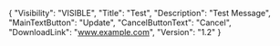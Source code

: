 {
  "Visibility": "VISIBLE",
  "Title": "Test",
  "Description": "Test Message",
  "MainTextButton": "Update",
  "CancelButtonText": "Cancel",
  "DownloadLink": "www.example.com",
  "Version": "1.2"
}
